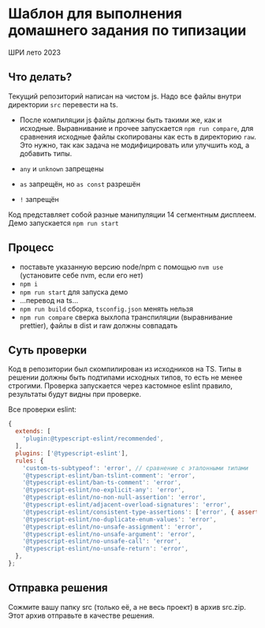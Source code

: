 # Шаблон для выполнения домашнего задания по типизации

ШРИ лето 2023

## Что делать?

Текущий репозиторий написан на чистом js. Надо все файлы внутри директории `src` перевести на ts.

- После компиляции js файлы должны быть такими же, как и исходные.
Выравнивание и прочее запускается `npm run compare`, для сравнения исходные файлы скопированы как есть в директорию `raw`.
Это нужно, так как задача не модифицировать или улучшить код, а добавить типы.

- `any` и `unknown` запрещены
- `as` запрещён, но `as const` разрешён
- `!` запрещён

Код представляет собой разные манипуляции 14 сегментным дисплеем. Демо запускается `npm run start`

## Процесс

- поставьте указанную версию node/npm c помощью `nvm use` (установите себе nvm, если его нет)
- `npm i`
- `npm run start` для запуска демо
- ...перевод на ts...
- `npm run build` сборка, `tsconfig.json` менять нельзя
- `npm run compare` сверка выхлопа транспиляции (выравнивание prettier), файлы в dist и raw должны совпадать

## Суть проверки

Код в репозитории был скомпилирован из исходников на TS. Типы в решении должны быть подтипами исходных типов, то есть не менее строгими. Проверка запускается через кастомное eslint правило, результаты будут видны при проверке.

Все проверки eslint:
```js
{
  extends: [
    'plugin:@typescript-eslint/recommended',
  ],
  plugins: ['@typescript-eslint'],
  rules: {
    'custom-ts-subtypeof': 'error', // сравнение с эталонными типами
    '@typescript-eslint/ban-tslint-comment': 'error',
    '@typescript-eslint/ban-ts-comment': 'error',
    '@typescript-eslint/no-explicit-any': 'error',
    '@typescript-eslint/no-non-null-assertion': 'error',
    '@typescript-eslint/adjacent-overload-signatures': 'error',
    '@typescript-eslint/consistent-type-assertions': ['error', { assertionStyle: 'never' }],
    '@typescript-eslint/no-duplicate-enum-values': 'error',
    '@typescript-eslint/no-unsafe-assignment': 'error',
    '@typescript-eslint/no-unsafe-argument': 'error',
    '@typescript-eslint/no-unsafe-call': 'error',
    '@typescript-eslint/no-unsafe-return': 'error',
  },
};
```

##  Отправка решения

Cожмите вашу папку src (только её, а не весь проект) в архив src.zip. Этот архив отправьте в качестве решения.
